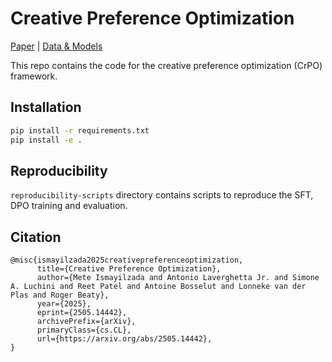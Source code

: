 # Creative Preference Optimization

[Paper](https://arxiv.org/abs/2505.14442) | [Data & Models](https://huggingface.co/collections/CNCL-Penn-State/crpo-67d0b11ff358430823dbb3df)

This repo contains the code for the creative preference optimization (CrPO) framework.

## Installation

```bash
pip install -r requirements.txt
pip install -e .
```

## Reproducibility
`reproducibility-scripts` directory contains scripts to reproduce the SFT, DPO training and evaluation.

## Citation
```
@misc{ismayilzada2025creativepreferenceoptimization,
      title={Creative Preference Optimization}, 
      author={Mete Ismayilzada and Antonio Laverghetta Jr. and Simone A. Luchini and Reet Patel and Antoine Bosselut and Lonneke van der Plas and Roger Beaty},
      year={2025},
      eprint={2505.14442},
      archivePrefix={arXiv},
      primaryClass={cs.CL},
      url={https://arxiv.org/abs/2505.14442}, 
}
```